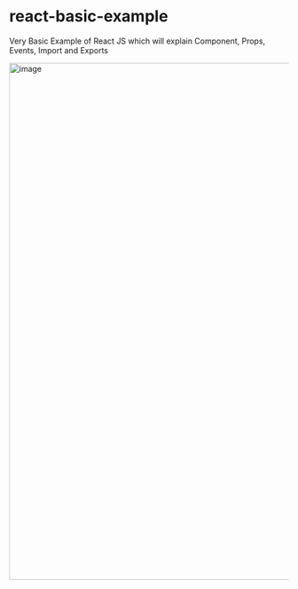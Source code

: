 # react-basic-example
Very Basic Example of React JS which will explain Component, Props, Events, Import and Exports 

<img width="931" alt="image" src="https://user-images.githubusercontent.com/91915737/151568509-9f8c4e84-7f3b-4555-990b-34e0c5d29200.png">


